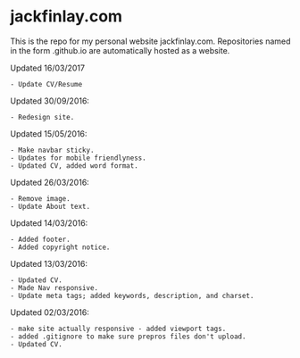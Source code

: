 # jackfinlay.com
 This is the repo for my personal website jackfinlay.com. Repositories named in the form <username>.github.io are automatically hosted as a website.
 
 Updated 16/03/2017

 	- Update CV/Resume

 Updated 30/09/2016:

    - Redesign site.
 
 Updated 15/05/2016:

 	- Make navbar sticky.
 	- Updates for mobile friendlyness.
 	- Updated CV, added word format.

 Updated 26/03/2016:

 	- Remove image.
 	- Update About text.

 Updated 14/03/2016:

 	- Added footer.
 	- Added copyright notice.

 Updated 13/03/2016:

 	- Updated CV.
 	- Made Nav responsive.
 	- Update meta tags; added keywords, description, and charset.

 Updated 02/03/2016:

 	- make site actually responsive - added viewport tags.
 	- added .gitignore to make sure prepros files don't upload.
 	- Updated CV.
